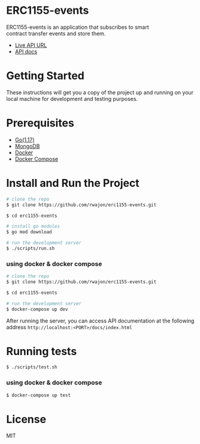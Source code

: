 # ERC1155-events

ERC1155-events is an application that subscribes to smart contract transfer events and store them.

- [Live API URL](https://erc1155-events.herokuapp.com)
- [API docs](https://erc1155-events.herokuapp.com/docs/index.html)

# Getting Started

These instructions will get you a copy of the project up and running on your local machine for development and testing purposes.

# Prerequisites

- [Go(1.17)](https://go.dev/doc/install)
- [MongoDB](https://docs.mongodb.com/manual/installation/)
- [Docker](https://docs.docker.com/get-docker/)
- [Docker Compose](https://docs.docker.com/compose/install/)

# Install and Run the Project

```bash
# clone the repo
$ git clone https://github.com/rwajon/erc1155-events.git

$ cd erc1155-events

# install go modules
$ go mod download

# run the development server
$ ./scripts/run.sh
```

### using docker & docker compose

```bash
# clone the repo
$ git clone https://github.com/rwajon/erc1155-events.git

$ cd erc1155-events

# run the development server
$ docker-compose up dev
```

After running the server, you can access API documentation at the following address `http://localhost:<PORT>/docs/index.html`

# Running tests

```bash
$ ./scripts/test.sh
```

### using docker & docker compose

```bash
$ docker-compose up test
```

# License

MIT
